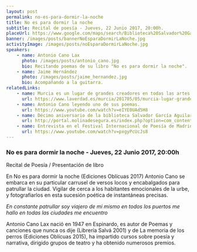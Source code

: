 ```yaml
---
layout: post
permalink: no-es-para-dormir-la-noche
title: No es para dormir la noche
subtitle: Recital de poesía - Jueves, 22 Junio 2017, 20:00h.
placeUrl: https://www.google.com/maps/search/Biblioteca%20Salvador%20Garc%C3%ADa%20Aguilar?hl=en&source=opensearch
banner: /images/posts/bannerNoEsparaDormirLaNoche.jpg
activityImage: /images/posts/noEsparaDormirLaNoche.jpg
speakers: 
    - name: Antonio Cano Lax
      photo: /images/posts/antonio_cano.jpg
      bio: Recitando poemas de su libro "No es para dormir la noche".
    - name: Jaime Hernández
      photo: /images/posts/jaime_hernandez.jpg
      bio: Acompañando a la guitarra.
relatedLinks: 
    - name: Murcia es un lugar de grandes creadores en todas las artes.
      url: https://www.laverdad.es/murcia/201705/05/murcia-lugar-grandes-creadores-20170505013145-v.html
    - name: Antonio Cano leyendo uno de sus poemas.
      url: https://www.youtube.com/watch?v=eIYE0UAd5H8
    - name: Décimo aniversario de la biblioteca Salvador García Aguilar.
      url: http://portal.molinadesegura.es/index.php?option=com_content&view=article&id=3904:el-ayuntamiento-de-molina-de-segura-conmemora-el-10-aniversario-de-la-biblioteca-salvador-garcia-aguilar-con-un-amplio-programa-de-actividades&catid=8&Itemid=101
    - name: Entrevista en el Festival Internacional de Poesía de Madrid.
      url: https://www.youtube.com/watch?v=pxgyPcUcJs8
---
```


### No es para dormir la noche - Jueves, 22 Junio 2017, 20:00h

Recital de Poesía / Presentación de libro

En No es para dormir la noche (Ediciones Oblícuas 2017) Antonio Cano se embarca en su particular carrusel de versos locos y encabalgados para patrullar la ciudad. Vigilar de cerca a los habitantes emocionales de la urbe, y fotografiarlos en esta sucesión poética de instantáneas precisas.

*En constante patrullar*
*soy viajero de mi mismo*
*en todos los puertos me hallo*
*en todas las ciudades me encuentro*

Antonio Cano Lax nació en 1947 en Espinardo, es autor de Poemas y canciones que nunca os dije (Librería Salvá 2001) y de La memoria de los perros (Ediciones Oblícuas 2015), ha impartido cursos sobre poesía y narrativa, dirigido grupos de teatro y ha obtenido numerosos premios.
